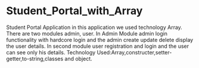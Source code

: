 # Student_Portal_with_Array
Student Portal Application in this application we used technology Array. There are two modules admin, user. In Admin Module admin login functionality with hardcore login and the admin create update delete display the user details. In second module user registration and login and the user can see only his details. 
Technology Used:Array,constructer,setter-getter,to-string,classes and object.
